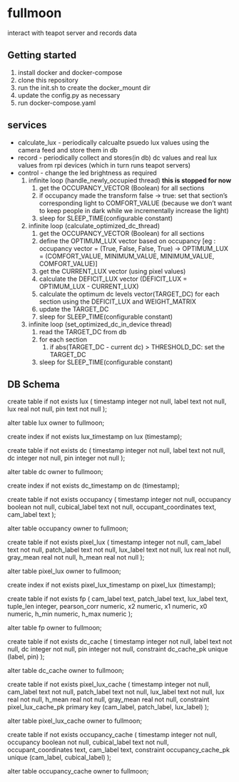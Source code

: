 # fullmoon
interact with teapot server and records data

## Getting started
1. install docker and docker-compose
2. clone this repository
3. run the init.sh to create the docker_mount dir
4. update the config.py as necessary
4. run docker-compose.yaml

## services
* calculate_lux - periodically calcualte psuedo lux values using the camera feed and store them in db
* record - periodically collect and stores(in db) dc values and real lux values from rpi devices (which in turn runs teapot servers)
* control - change the led brightness as required
    1. infinite loop (handle_newly_occupied thread) **this is stopped for now**
        1. get the OCCUPANCY_VECTOR (Boolean) for all sections
        2. if occupancy made the transform false -> true: set that section’s corresponding light to COMFORT_VALUE (because we don’t want to keep people in dark while we incrementally increase the light)
        3. sleep for SLEEP_TIME(configurable constant)
    2. infinite loop (calculate_optimized_dc_thread)
        1. get the OCCUPANCY_VECTOR (Boolean) for all sections
        2. define the OPTIMUM_LUX vector based on occupancy [eg : occupancy vector = (True, False, False, True) -> OPTIMUM_LUX = (COMFORT_VALUE, MINIMUM_VALUE, MINIMUM_VALUE, COMFORT_VALUE)]
        3. get the CURRENT_LUX vector (using pixel values)
        4. calculate the DEFICIT_LUX vector (DEFICIT_LUX = OPTIMUM_LUX - CURRENT_LUX)
        5. calculate the optimum dc levels vector(TARGET_DC) for each section using the DEFICIT_LUX and WEIGHT_MATRIX
        6. update the TARGET_DC
        7. sleep for SLEEP_TIME(configurable constant)
    3. infinite loop (set_optimized_dc_in_device thread)
        1. read the TARGET_DC from db
        2. for each section 
            1. if abs(TARGET_DC - current dc) > THRESHOLD_DC: set the TARGET_DC
        3. sleep for SLEEP_TIME(configurable constant)
        
## DB Schema
create table if not exists lux
(
	timestamp integer not null,
	label text not null,
	lux real not null,
	pin text not null
);

alter table lux owner to fullmoon;

create index if not exists lux_timestamp
	on lux (timestamp);

create table if not exists dc
(
	timestamp integer not null,
	label text not null,
	dc integer not null,
	pin integer not null
);

alter table dc owner to fullmoon;

create index if not exists dc_timestamp
	on dc (timestamp);

create table if not exists occupancy
(
	timestamp integer not null,
	occupancy boolean not null,
	cubical_label text not null,
	occupant_coordinates text,
	cam_label text
);

alter table occupancy owner to fullmoon;

create table if not exists pixel_lux
(
	timestamp integer not null,
	cam_label text not null,
	patch_label text not null,
	lux_label text not null,
	lux real not null,
	gray_mean real not null,
	h_mean real not null
);

alter table pixel_lux owner to fullmoon;

create index if not exists pixel_lux_timestamp
	on pixel_lux (timestamp);

create table if not exists fp
(
	cam_label text,
	patch_label text,
	lux_label text,
	tuple_len integer,
	pearson_corr numeric,
	x2 numeric,
	x1 numeric,
	x0 numeric,
	h_min numeric,
	h_max numeric
);

alter table fp owner to fullmoon;

create table if not exists dc_cache
(
	timestamp integer not null,
	label text not null,
	dc integer not null,
	pin integer not null,
	constraint dc_cache_pk
		unique (label, pin)
);

alter table dc_cache owner to fullmoon;

create table if not exists pixel_lux_cache
(
	timestamp integer not null,
	cam_label text not null,
	patch_label text not null,
	lux_label text not null,
	lux real not null,
	h_mean real not null,
	gray_mean real not null,
	constraint pixel_lux_cache_pk
		primary key (cam_label, patch_label, lux_label)
);

alter table pixel_lux_cache owner to fullmoon;

create table if not exists occupancy_cache
(
	timestamp integer not null,
	occupancy boolean not null,
	cubical_label text not null,
	occupant_coordinates text,
	cam_label text,
	constraint occupancy_cache_pk
		unique (cam_label, cubical_label)
);

alter table occupancy_cache owner to fullmoon;



